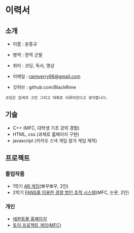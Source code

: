 # 이력서

## 소개
 - 이름 : 윤종규

 - 병역 : 현역 군필
 - 취미 : 코딩, 독서, 명상

 - 이메일 : raimverry96@gmail.com
 - 깃허브 : github.com/BlackRime

```
코딩은 검색과 고민 그리고 대화로 이루어진다고 생각합니다.
```

## 기술

 - C++ (MFC, 대학생 기초 강의 경험)
 - HTML, css (과제로 홈페이지 구현)
 - javascript (카카오 스낵 게임 참가 게임 제작)

## 프로젝트

### 졸업작품
 - 1학기 [AR 게임](https://github.com/BlackRime/RESUME/blob/master/project/BBOGGU.md)(뽀꾸뽀꾸, 2인)
 - 2학기 [FANS를 이용한 경찰 범인 추적 시스템](https://github.com/BlackRime/RESUME/blob/master/project/Police.md)(MFC, 논문, 2인)

### 개인
 - [애완동물 홈페이지](https://github.com/BlackRime/RESUME/blob/master/project/MeongNyang.md)
 - [토이 프로젝트 게임(MFC)](https://github.com/BlackRime/RESUME/blob/master/project/snack.md)
